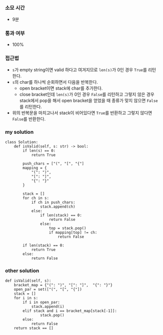 ### 소모 시간
- 9분

### 통과 여부
- 100%

### 접근법
- `s`가 empty string이면 valid 하다고 여겨지므로 `len(s)`가 0인 경우 `True`를 리턴한다.
- `s`의 char를 하나씩 순회하면서 다음을 반복한다.
    - open bracket이면 stack에 char를 추가한다.
    - close bracket인데 `len(s)`가 0인 경우 `False`를 리턴하고 그렇지 않은 경우 stack에서 pop을 해서 open bracket을 얻었을 때 종류가 맞지 않으면 `False`를 리턴한다.
- 위의 반복문을 마치고나서 stack이 비어있다면 `True`를 반환하고 그렇지 않다면 `False`를 반환한다.

### my solution
```
class Solution:
    def isValid(self, s: str) -> bool:
        if len(s) == 0:
            return True

        push_chars = ["(", "[", "{"]
        mapping = {
            "(": ")",
            "[": "]",
            "{": "}"
        }
        
        stack = []
        for ch in s:
            if ch in push_chars:
                stack.append(ch)
            else:
                if len(stack) == 0:
                    return False
                else:
                    top = stack.pop()
                    if mapping[top] != ch:
                        return False
        
        if len(stack) == 0:
            return True
        else:
            return False
```

### other solution
```
def isValid(self, s):
    bracket_map = {"(": ")", "[": "]",  "{": "}"}
    open_par = set(["(", "[", "{"])
    stack = []
    for i in s:
        if i in open_par:
            stack.append(i)
        elif stack and i == bracket_map[stack[-1]]:
                stack.pop()
        else:
            return False
    return stack == []
```